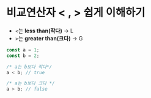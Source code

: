 # 비교연산자 < , > 쉽게 이해하기

- `<`는 **less than(작다)** -> L
- `>`는 **greater than(크다)** -> G

```js
const a = 1;
const b = 2;

/* a는 b보다 작다*/
a < b; // true

/* a는 b보다 크다 */
a > b; // false
```
